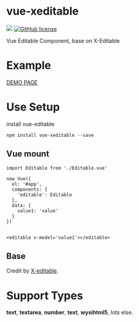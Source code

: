 # vue-xeditable
[![](https://badge.juejin.im/entry/5a44aaea6fb9a0450c49b63e/likes.svg?style=flat-square)](https://juejin.im/post/5a44aadaf265da4327188822)
[![GitHub license](https://img.shields.io/badge/license-MIT-blue.svg?style=flat-square)](https://raw.githubusercontent.com/Kar-Wai-Wong/vue-xeditable/master/LICENSE)

Vue Editable Component, base on X-Editable

# Example
[DEMO PAGE](https://kar-wai-wong.github.io/vue-xeditable/)

# Use Setup

install vue-editable
```
npm install vue-xeditable --save
```

## Vue mount
```
import Editable from './Editable.vue'

new Vue({
  el: '#app',
  components: {
    'editable': Editable
  },
  data: {
    value1: 'value'
  }
})


<editable v-model='value1'></editable>
```

## Base
Credit by [X-editable](https://vitalets.github.io/x-editable/docs.html).

# Support Types
**text**, **textarea**, **number**, **text**, **wysihtml5**, lots else.
